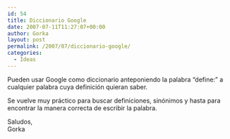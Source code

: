 ```yaml
---
id: 54
title: Diccionario Google
date: 2007-07-11T11:27:07+00:00
author: Gorka
layout: post
permalink: /2007/07/diccionario-google/
categories:
  - Ideas
---
```

Pueden usar Google como diccionario anteponiendo la palabra “define:” a cualquier palabra cuya definición quieran saber.

Se vuelve muy práctico para buscar definiciones, sinónimos y hasta para encontrar la manera correcta de escribir la palabra.

Saludos,<br />
Gorka
